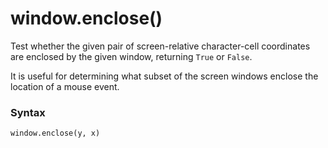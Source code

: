# window.enclose()

Test whether the given pair of screen-relative character-cell coordinates are enclosed by the given window, returning `True` or `False`.

It is useful for determining what subset of the screen windows enclose the location of a mouse event.

### Syntax

```python
window.enclose(y, x)
```